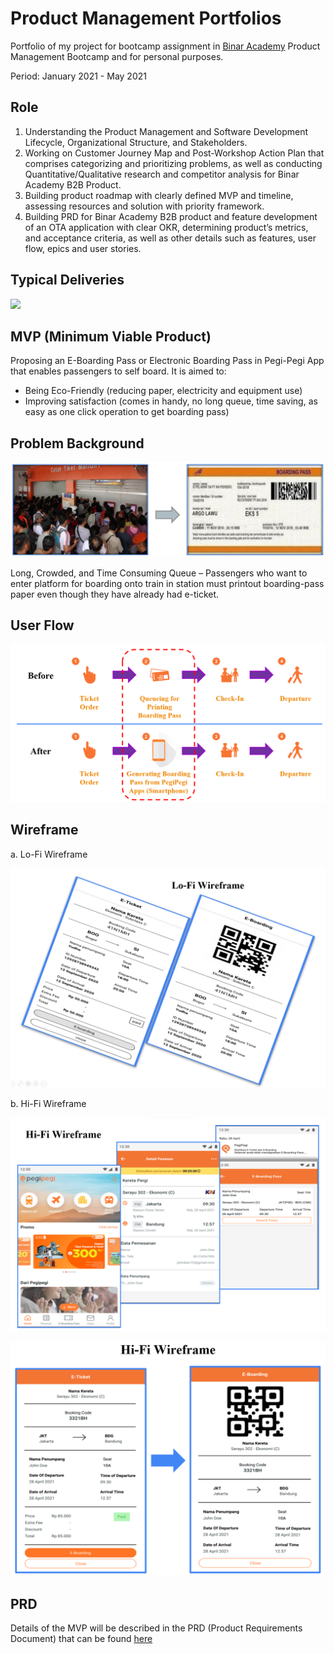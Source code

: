 # Product Management Portfolios

Portfolio of my project for bootcamp assignment in [Binar Academy](https://www.binaracademy.com) Product Management Bootcamp and for personal purposes.

Period: January 2021 - May 2021

## Role

1. Understanding the Product Management and Software Development Lifecycle, Organizational Structure, and Stakeholders.
2. Working on Customer Journey Map and Post-Workshop Action Plan that comprises categorizing and prioritizing problems, as well as conducting Quantitative/Qualitative research and competitor analysis for Binar Academy B2B Product.
3. Building product roadmap with clearly defined MVP and timeline, assessing resources and solution with priority framework.
4. Building PRD for Binar Academy B2B product and feature development of an OTA application with clear OKR, determining product’s metrics, and acceptance criteria, as well as other details such as features, user flow, epics and user stories.

## Typical Deliveries

![](TypicalDeliveries)

## MVP (Minimum Viable Product)

Proposing an E-Boarding Pass or Electronic Boarding Pass in Pegi-Pegi App that enables passengers to self board. It is aimed to:
- Being Eco-Friendly (reducing paper, electricity and equipment use)
- Improving satisfaction (comes in handy, no long queue, time saving, as easy as one click operation to get boarding pass)

## Problem Background

![](Problem.png)

Long, Crowded, and Time Consuming Queue – Passengers who want to enter platform for boarding onto train in station must printout boarding-pass paper even though they have already had e-ticket.

## User Flow

![](UserFlow.png)

## Wireframe

a. Lo-Fi Wireframe

![](LoFi.png)

b. Hi-Fi Wireframe

![](HiFi01.png)

![](HiFi02.png)


## PRD

Details of the MVP will be described in the PRD (Product Requirements Document) that can be found [here](https://drive.google.com/file/d/1m92zTdzL3Lhq7XzivPpCTWyb3BhDOwOZ/view?usp=sharing)
